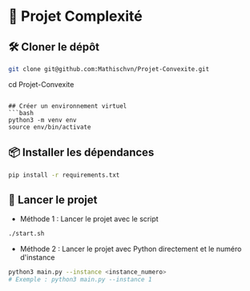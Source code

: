 # 🌟 Projet Complexité

## 🛠️ Cloner le dépôt
```bash
git clone git@github.com:Mathischvn/Projet-Convexite.git
```
cd Projet-Convexite
```

## Créer un environnement virtuel
```bash
python3 -m venv env
source env/bin/activate
```

## 📦 Installer les dépendances

```bash
pip install -r requirements.txt
```

## 🚀 Lancer le projet

- Méthode 1 : Lancer le projet avec le script
```bash
./start.sh
```

- Méthode 2 : Lancer le projet avec Python directement et le numéro d'instance
```bash
python3 main.py --instance <instance_numero>
# Exemple : python3 main.py --instance 1
```

